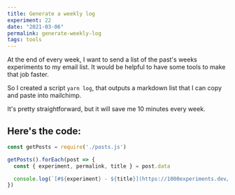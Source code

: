 ```yaml
---
title: Generate a weekly log
experiment: 22
date: "2021-03-06"
permalink: generate-weekly-log
tags: tools
---
```


At the end of every week, I want to send a list of the past's weeks experiments to my email list. It would be helpful to have some tools to make that job faster.

So I created a script `yarn log`, that outputs a markdown list that I can copy and paste into mailchimp.

It's pretty straightforward, but it will save me 10 minutes every week.

## Here's the code:

```javascript
const getPosts = require('./posts.js')

getPosts().forEach(post => {
  const { experiment, permalink, title } = post.data

  console.log(`[#${experiment} - ${title}](https://1000experiments.dev/posts/${permalink})`)
})
```
